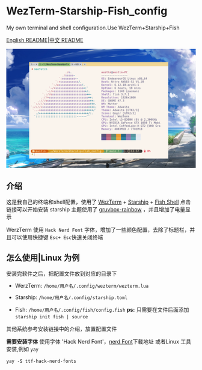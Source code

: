 # WezTerm-Starship-Fish_config
My own terminal and shell configuration.Use WezTerm+Starship+Fish


[English README](README_en.md)|[中文 README](README.md)


![20250205135853](https://raw.githubusercontent.com/AustinSuun/image/main/img/20250205135853.png)

## 介绍
这是我自己的终端和shell配置，使用了
[WezTerm](https://github.com/wez/wezterm) +
[Starship](https://github.com/starship/starship) +
[Fish Shell](https://github.com/fish-shell/fish-shell)
点击链接可以开始安装
starship 主题使用了  [gruvbox-rainbow](https://starship.rs/zh-CN/presets/gruvbox-rainbow)
，并且增加了电量显示

WerzTerm 使用 `Hack Nerd Font` 字体，增加了一些颜色配置，去除了标题栏，并且可以使用快捷键 `Esc+ Esc`快速关闭终端

## 怎么使用|Linux 为例
安装完软件之后，把配置文件放到对应的目录下

- WerzTerm: `/home/用户名/.config/wezterm/wezterm.lua`

- Starship: `/home/用户名/.config/starship.toml`

- Fish: `/home/用户名/.config/fish/config.fish`  __ps:__ 只需要在文件后面添加 `starship init fish | source`

其他系统参考安装链接中的介绍，放置配置文件

__需要安装字体__
使用字体 'Hack Nerd Font'，[nerd Font](https://www.nerdfonts.com/font-downloads)下载地址
或者Linux 工具安装,例如 `yay`

```shell
yay -S ttf-hack-nerd-fonts
```
